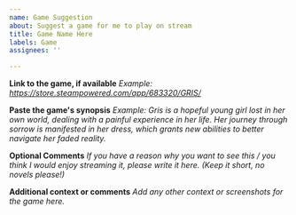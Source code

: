 ```yaml
---
name: Game Suggestion
about: Suggest a game for me to play on stream
title: Game Name Here
labels: Game
assignees: ''

---
```


**Link to the game, if available**
*Example: https://store.steampowered.com/app/683320/GRIS/*

**Paste the game's synopsis**
*Example: Gris is a hopeful young girl lost in her own world, dealing with a painful experience in her life. Her journey through sorrow is manifested in her dress, which grants new abilities to better navigate her faded reality.*

**Optional Comments**
*If you have a reason why you want to see this / you think I would enjoy streaming it, please write it here. (Keep it short, no novels please!)*

**Additional context or comments**
*Add any other context or screenshots for the game here.*
